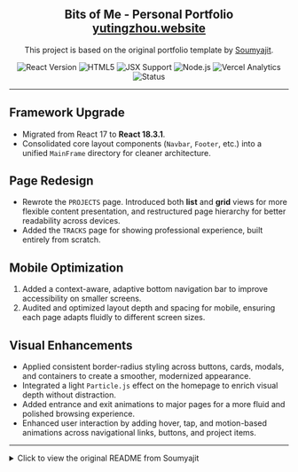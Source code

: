 <h2 align="center">
  Bits of Me - Personal Portfolio <br/>
  <a href="https://yutingzhouwebsite.vercel.app/" target="_blank">yutingzhou.website</a>
</h2>

<p align="center">
  This project is based on the original portfolio template by <a href="https://github.com/soumyajit4419" target="_blank">Soumyajit</a>. 
</p>
<p align="center">
  <img src="https://img.shields.io/badge/React-18.3.1-blue?logo=react" alt="React Version">
  <img src="https://img.shields.io/badge/HTML-5-orange?logo=html5" alt="HTML5">
  <img src="https://img.shields.io/badge/JS-Supported-blueviolet?logo=react" alt="JSX Support">
  <img src="https://img.shields.io/badge/Node.js-20.x-green?logo=nodedotjs" alt="Node.js">
  <img src="https://img.shields.io/badge/Vercel-Analytics-black?logo=vercel" alt="Vercel Analytics">
  <img src="https://img.shields.io/badge/Status-Maintained-brightgreen" alt="Status">
</p>

---

## Framework Upgrade

- Migrated from React 17 to **React 18.3.1**.
- Consolidated core layout components (`Navbar`, `Footer`, etc.) into a unified `MainFrame` directory for cleaner architecture.

## Page Redesign

- Rewrote the `PROJECTS` page. Introduced both **list** and **grid** views for more flexible content presentation, and restructured page hierarchy for better readability across devices.
- Added the `TRACKS` page for showing professional experience, built entirely from scratch.

## Mobile Optimization

1. Added a context-aware, adaptive bottom navigation bar to improve accessibility on smaller screens.
2. Audited and optimized layout depth and spacing for mobile, ensuring each page adapts fluidly to different screen sizes.

## Visual Enhancements

- Applied consistent border-radius styling across buttons, cards, modals, and containers to create a smoother, modernized appearance.
- Integrated a light `Particle.js` effect on the homepage to enrich visual depth without distraction.
- Added entrance and exit animations to major pages for a more fluid and polished browsing experience.
- Enhanced user interaction by adding hover, tap, and motion-based animations across navigational links, buttons, and project items.

---

<details>
<summary>Click to view the original README from Soumyajit</summary>

<br>

<h2 align="center">
  Portfolio Website - v2.0<br/>
  <a href="https://soumyajit.vercel.app/" target="_blank">soumyajit.tech</a>
</h2>

<br/>

<center>

[![forthebadge](https://forthebadge.com/images/badges/built-with-love.svg)](https://forthebadge.com) &nbsp;
[![forthebadge](https://forthebadge.com/images/badges/made-with-javascript.svg)](https://forthebadge.com) &nbsp;
[![forthebadge](https://forthebadge.com/images/badges/open-source.svg)](https://forthebadge.com) &nbsp;
![GitHub Repo stars](https://img.shields.io/github/stars/soumyajit4419/Portfolio?color=red&logo=github&style=for-the-badge) &nbsp;
![GitHub forks](https://img.shields.io/github/forks/soumyajit4419/Portfolio?color=red&logo=github&style=for-the-badge)

</center>

<h3 align="center">
    🔹
    <a href="https://github.com/soumyajit4419/Portfolio/issues">Report Bug</a> &nbsp; &nbsp;
    🔹
    <a href="https://github.com/soumyajit4419/Portfolio/issues">Request Feature</a>
</h3>

## TL;DR

You can fork this repo to modify and make changes of your own. Please give me proper credit by linking back to [Soumyajit4419](https://github.com/soumyajit4419/Portfolio). Thanks!

## Built With

My personal portfolio <a href="https://soumyajit.vercel.app/" target="_blank">soumyajit.tech</a> which features some of my github projects as well as my resume and technical skills.<br/>

This project was built using these technologies.

- React.js
- Node.js
- Express.js
- CSS3
- VsCode
- Vercel

## Features

**📖 Multi-Page Layout**

**🎨 Styled with React-Bootstrap and Css with easy to customize colors**

**📱 Fully Responsive**

## Getting Started

Clone down this repository. You will need `node.js` and `git` installed globally on your machine.

## 🛠 Installation and Setup Instructions

1. Installation: `npm install`

2. In the project directory, you can run: `npm start`

Runs the app in the development mode.\
Open [http://localhost:3000](http://localhost:3000) to view it in the browser.
The page will reload if you make edits.

## Usage Instructions

Open the project folder and Navigate to `/src/components/`. <br/>
You will find all the components used and you can edit your information accordingly.

### Show your support

Give a ⭐ if you like this website!

<a href="https://www.buymeacoffee.com/soumyajit4419" target="_blank"><img src="https://cdn.buymeacoffee.com/buttons/v2/default-violet.png" alt="Buy Me A Coffee" height= "60px" width= "217px" ></a>
